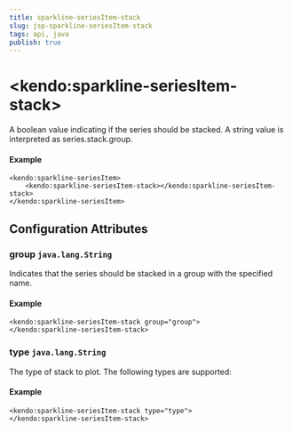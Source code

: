```yaml
---
title: sparkline-seriesItem-stack
slug: jsp-sparkline-seriesItem-stack
tags: api, java
publish: true
---
```


# \<kendo:sparkline-seriesItem-stack\>

A boolean value indicating if the series should be stacked.
A string value is interpreted as series.stack.group.

#### Example
    <kendo:sparkline-seriesItem>
        <kendo:sparkline-seriesItem-stack></kendo:sparkline-seriesItem-stack>
    </kendo:sparkline-seriesItem>

## Configuration Attributes

### group `java.lang.String`

Indicates that the series should be stacked in a group with the specified name.

#### Example
    <kendo:sparkline-seriesItem-stack group="group">
    </kendo:sparkline-seriesItem-stack>

### type `java.lang.String`

The type of stack to plot. The following types are supported:

#### Example
    <kendo:sparkline-seriesItem-stack type="type">
    </kendo:sparkline-seriesItem-stack>

